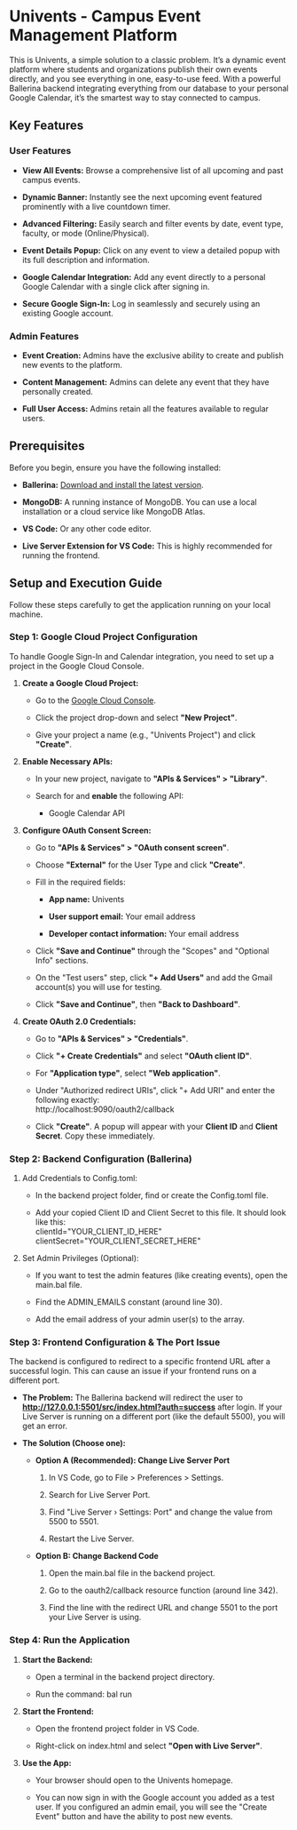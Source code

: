 Univents - Campus Event Management Platform
===========================================

This is Univents, a simple solution to a classic problem. It’s a dynamic event platform where students and organizations publish their own events directly, and you see everything in one, easy-to-use feed. With a powerful Ballerina backend integrating everything from our database to your personal Google Calendar, it’s the smartest way to stay connected to campus.


Key Features
------------

### User Features

*   **View All Events:** Browse a comprehensive list of all upcoming and past campus events.
    
*   **Dynamic Banner:** Instantly see the next upcoming event featured prominently with a live countdown timer.
    
*   **Advanced Filtering:** Easily search and filter events by date, event type, faculty, or mode (Online/Physical).
    
*   **Event Details Popup:** Click on any event to view a detailed popup with its full description and information.
    
*   **Google Calendar Integration:** Add any event directly to a personal Google Calendar with a single click after signing in.
    
*   **Secure Google Sign-In:** Log in seamlessly and securely using an existing Google account.
    

### Admin Features

*   **Event Creation:** Admins have the exclusive ability to create and publish new events to the platform.
    
*   **Content Management:** Admins can delete any event that they have personally created.
    
*   **Full User Access:** Admins retain all the features available to regular users.
    

Prerequisites
-------------

Before you begin, ensure you have the following installed:

*   **Ballerina:** [Download and install the latest version](https://ballerina.io/downloads/).
    
*   **MongoDB:** A running instance of MongoDB. You can use a local installation or a cloud service like MongoDB Atlas.
    
*   **VS Code:** Or any other code editor.
    
*   **Live Server Extension for VS Code:** This is highly recommended for running the frontend.
    

Setup and Execution Guide
-------------------------

Follow these steps carefully to get the application running on your local machine.

### Step 1: Google Cloud Project Configuration

To handle Google Sign-In and Calendar integration, you need to set up a project in the Google Cloud Console.

1.  **Create a Google Cloud Project:**
    
    *   Go to the [Google Cloud Console](https://console.cloud.google.com/).
        
    *   Click the project drop-down and select **"New Project"**.
        
    *   Give your project a name (e.g., "Univents Project") and click **"Create"**.
        
2.  **Enable Necessary APIs:**
    
    *   In your new project, navigate to **"APIs & Services" > "Library"**.
        
    *   Search for and **enable** the following API:
        
        *   Google Calendar API
            
3.  **Configure OAuth Consent Screen:**
    
    *   Go to **"APIs & Services" > "OAuth consent screen"**.
        
    *   Choose **"External"** for the User Type and click **"Create"**.
        
    *   Fill in the required fields:
        
        *   **App name:** Univents
            
        *   **User support email:** Your email address
            
        *   **Developer contact information:** Your email address
            
    *   Click **"Save and Continue"** through the "Scopes" and "Optional Info" sections.
        
    *   On the "Test users" step, click **"+ Add Users"** and add the Gmail account(s) you will use for testing.
        
    *   Click **"Save and Continue"**, then **"Back to Dashboard"**.
        
4.  **Create OAuth 2.0 Credentials:**
    
    *   Go to **"APIs & Services" > "Credentials"**.
        
    *   Click **"+ Create Credentials"** and select **"OAuth client ID"**.
        
    *   For **"Application type"**, select **"Web application"**.
        
    *   Under "Authorized redirect URIs", click "+ Add URI" and enter the following exactly: <br> http://localhost:9090/oauth2/callback
        
    *   Click **"Create"**. A popup will appear with your **Client ID** and **Client Secret**. Copy these immediately.
        

### Step 2: Backend Configuration (Ballerina)

1.  Add Credentials to Config.toml:
    
    *   In the backend project folder, find or create the Config.toml file.
        
    *   Add your copied Client ID and Client Secret to this file. It should look like this:
        <br>clientId="YOUR_CLIENT_ID_HERE"<br>clientSecret="YOUR_CLIENT_SECRET_HERE"
        
2.  Set Admin Privileges (Optional):
    
    *   If you want to test the admin features (like creating events), open the main.bal file.
        
    *   Find the ADMIN\_EMAILS constant (around line 30).
        
    *   Add the email address of your admin user(s) to the array.
        

### Step 3: Frontend Configuration & The Port Issue

The backend is configured to redirect to a specific frontend URL after a successful login. This can cause an issue if your frontend runs on a different port.

*   **The Problem:** The Ballerina backend will redirect the user to **http://127.0.0.1:5501/src/index.html?auth=success** after login. If your Live Server is running on a different port (like the default 5500), you will get an error.
    
*   **The Solution (Choose one):**
    
    *   **Option A (Recommended): Change Live Server Port**
        
        1.  In VS Code, go to File > Preferences > Settings.
            
        2.  Search for Live Server Port.
            
        3.  Find "Live Server › Settings: Port" and change the value from 5500 to 5501.
            
        4.  Restart the Live Server.
            
    *   **Option B: Change Backend Code**
        
        1.  Open the main.bal file in the backend project.
            
        2.  Go to the oauth2/callback resource function (around line 342).
            
        3.  Find the line with the redirect URL and change 5501 to the port your Live Server is using.
            

### Step 4: Run the Application

1.  **Start the Backend:**
    
    *   Open a terminal in the backend project directory.
        
    *   Run the command: bal run
        
2.  **Start the Frontend:**
    
    *   Open the frontend project folder in VS Code.
        
    *   Right-click on index.html and select **"Open with Live Server"**.
        
3.  **Use the App:**
    
    *   Your browser should open to the Univents homepage.
        
    *   You can now sign in with the Google account you added as a test user. If you configured an admin email, you will see the "Create Event" button and have the ability to post new events.
